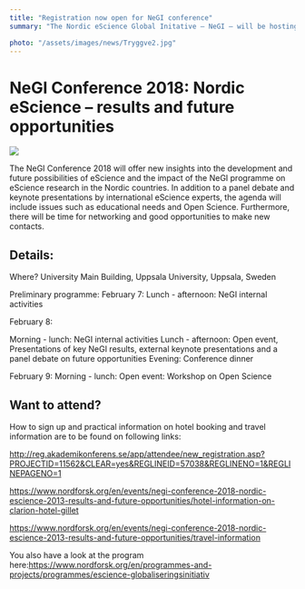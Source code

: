 ```yaml
---
title: "Registration now open for NeGI conference"
summary: "The Nordic eScience Global Initative – NeGI – will be hosting their conference at Uppsala University in Sweden from 7-9th February."

photo: "/assets/images/news/Tryggve2.jpg"
---
```


# NeGI Conference 2018: Nordic eScience – results and future opportunities
<a href="/assets/images/news/Tryggve2.jpg">
  <img class="smallpic" src="/assets/images/news/Tryggve2.jpg">
</a>

The NeGI Conference 2018 will offer new insights into the development and future possibilities of eScience and the impact of the NeGI programme on eScience research in the Nordic countries. In addition to a panel debate and keynote presentations by international eScience experts, the agenda will include issues such as educational needs and Open Science. Furthermore, there will be time for networking and good opportunities to make new contacts. 


## Details:


Where?
University Main Building, Uppsala University, Uppsala, Sweden 

Preliminary programme:
February 7: 
Lunch - afternoon: NeGI internal activities 

February 8:

Morning - lunch: NeGI internal activities
Lunch - afternoon: Open event, Presentations of key NeGI results, external keynote presentations and a panel debate on future opportunities
Evening: Conference dinner

February 9:
Morning - lunch: Open event: Workshop on Open Science


## Want to attend?


How to sign up and practical information on hotel booking and travel information are to be found on following links: 

http://reg.akademikonferens.se/app/attendee/new_registration.asp?PROJECTID=11562&CLEAR=yes&REGLINEID=57038&REGLINENO=1&REGLINEPAGENO=1

https://www.nordforsk.org/en/events/negi-conference-2018-nordic-escience-2013-results-and-future-opportunities/hotel-information-on-clarion-hotel-gillet

https://www.nordforsk.org/en/events/negi-conference-2018-nordic-escience-2013-results-and-future-opportunities/travel-information


You also have a look at the program here:https://www.nordforsk.org/en/programmes-and-projects/programmes/escience-globaliseringsinitiativ

